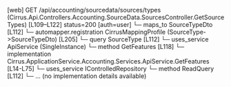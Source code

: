 [web] GET /api/accounting/sourcedata/sources/types  (Cirrus.Api.Controllers.Accounting.SourceData.SourcesController.GetSourceTypes)  [L109–L122] status=200 [auth=user]
  └─ maps_to SourceTypeDto [L112]
    └─ automapper.registration CirrusMappingProfile (SourceType->SourceTypeDto) [L205]
  └─ query SourceType [L112]
  └─ uses_service ApiService (SingleInstance)
    └─ method GetFeatures [L118]
      └─ implementation Cirrus.ApplicationService.Accounting.Services.ApiService.GetFeatures [L14-L75]
  └─ uses_service IControlledRepository<SourceType>
    └─ method ReadQuery [L112]
      └─ ... (no implementation details available)

